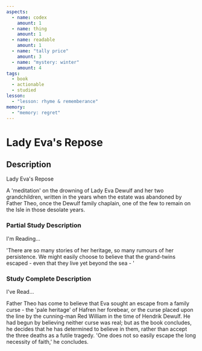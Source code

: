 ```yaml
---
aspects: 
  - name: codex
    amount: 1
  - name: thing
    amount: 1
  - name: readable
    amount: 1
  - name: "tally price"
    amount: 3
  - name: "mystery: winter"
    amount: 4
tags:
  - book
  - actionable
  - studied
lesson:
  - "lesson: rhyme & rememberance"
memory:
  - "memory: regret"
---
```


# Lady Eva's Repose

## Description
Lady Eva's Repose

A 'meditation' on the drowning of Lady Eva Dewulf and her two grandchildren, written in the years when the estate was abandoned by Father Theo, once the Dewulf family chaplain, one of the few to remain on the Isle in those desolate years.
### Partial Study Description
I'm Reading...

'There are so many stories of her heritage, so many rumours of her persistence. We might easily choose to believe that the grand-twins escaped - even that they live yet beyond the sea - ' 
### Study Complete Description
I've Read...

Father Theo has come to believe that Eva sought an escape from a family curse - the 'pale heritage' of Hafren her forebear, or the curse placed upon the line by the cunning-man Red William in the time of Hendrik Dewulf. He had begun by believing neither curse was real; but as the book concludes, he decides that he has determined to believe in them, rather than accept the three deaths as a futile tragedy. 'One does not so easily escape the long necessity of faith,' he concludes.